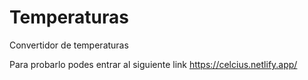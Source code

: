 # Temperaturas
Convertidor de temperaturas

Para probarlo podes entrar al siguiente link 
https://celcius.netlify.app/
